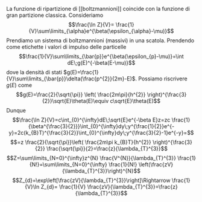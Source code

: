 La funzione di ripartizione di [[boltzmannioni]] coincide con la funzione di gran partizione classica. Consideriamo
$$\frac{\ln Z}{V}= \frac{1}{V}\sum\limits_{\alpha}e^{\beta(\epsilon_{\alpha}-\mu)}$$
Prendiamo un sistema di boltzmannioni (massivi) in una scatola. Prendendo come etichette i valori di impulso delle particelle
$$\frac{1}{V}\sum\limits_{\bar{p}}e^{\beta(\epsilon_{p}-\mu)}=\int dE\;g(E)^{-\beta(E-\mu)}$$
dove la densità di stati $g(E)=\frac{1}{V}\sum\limits_{\bar{p}}\delta(\frac{p^{2}}{2m}-E)$. Possiamo riscrivere $g(E)$ come
$$g(E)=\frac{2}{\sqrt{\pi}} \left( \frac{2m\pi}{h^{2}} \right)^{\frac{3}{2}}\sqrt{E}\theta(E)\equiv c\sqrt{E}\theta(E)$$
Dunque
$$\frac{\ln Z}{V}=c\int_{0}^{\infty}dE\;\sqrt{E}e^{-\beta E}z=zc \frac{1}{\beta^{\frac{3}{2}}}\int_{0}^{\infty}dy\;y^{\frac{1}{2}}e^{-y}=2c(k_{B}T)^{\frac{3}{2}}\int_{0}^{\infty}dy\;y^{\frac{3}{2}-1}e^{-y}=$$
$$=z \frac{2}{\sqrt{\pi}}\left( \frac{2m\pi k_{B}T}{h^{2}} \right)^{\frac{3}{2}} \frac{\sqrt{\pi}}{2}=\frac{z}{\lambda_{T}^{3}}$$
$$Z=\sum\limits_{N=0}^{\infty}z^{N} \frac{V^{N}}{\lambda_{T}^{3}} \frac{1}{N!}=\sum\limits_{N=0}^{\infty} \frac{1}{N!} \left(\frac{zV}{\lambda_{T}^{3}}\right)^{N}$$
$$Z_{d}=\exp\left[\frac{zV}{\lambda_{T}^{3}}\right]\Rightarrow \frac{1}{V}\ln Z_{d}= \frac{1}{V} \frac{zV}{\lambda_{T}^{3}}=\frac{z}{\lambda_{T}^{3}}$$
